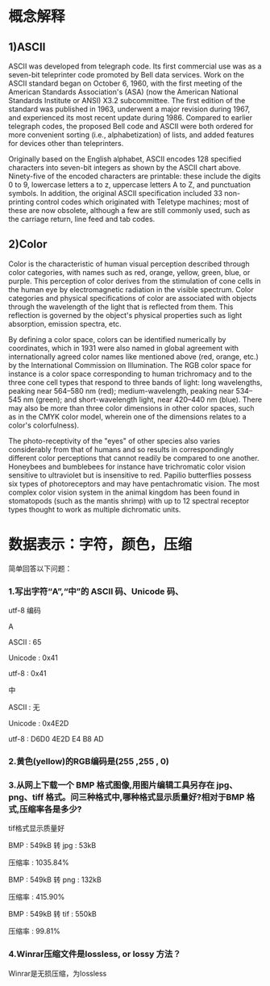 概念解释
======

## 1)ASCII

ASCII was developed from telegraph code. Its first commercial use was as a seven-bit teleprinter code promoted by Bell data services. Work on the ASCII standard began on October 6, 1960, with the first meeting of the American Standards Association's (ASA) (now the American National Standards Institute or ANSI) X3.2 subcommittee. The first edition of the standard was published in 1963, underwent a major revision during 1967, and experienced its most recent update during 1986. Compared to earlier telegraph codes, the proposed Bell code and ASCII were both ordered for more convenient sorting (i.e., alphabetization) of lists, and added features for devices other than teleprinters.

Originally based on the English alphabet, ASCII encodes 128 specified characters into seven-bit integers as shown by the ASCII chart above. Ninety-five of the encoded characters are printable: these include the digits 0 to 9, lowercase letters a to z, uppercase letters A to Z, and punctuation symbols. In addition, the original ASCII specification included 33 non-printing control codes which originated with Teletype machines; most of these are now obsolete, although a few are still commonly used, such as the carriage return, line feed and tab codes.

## 2)Color

Color is the characteristic of human visual perception described through color categories, with names such as red, orange, yellow, green, blue, or purple. This perception of color derives from the stimulation of cone cells in the human eye by electromagnetic radiation in the visible spectrum. Color categories and physical specifications of color are associated with objects through the wavelength of the light that is reflected from them. This reflection is governed by the object's physical properties such as light absorption, emission spectra, etc.

By defining a color space, colors can be identified numerically by coordinates, which in 1931 were also named in global agreement with internationally agreed color names like mentioned above (red, orange, etc.) by the International Commission on Illumination. The RGB color space for instance is a color space corresponding to human trichromacy and to the three cone cell types that respond to three bands of light: long wavelengths, peaking near 564–580 nm (red); medium-wavelength, peaking near 534–545 nm (green); and short-wavelength light, near 420–440 nm (blue). There may also be more than three color dimensions in other color spaces, such as in the CMYK color model, wherein one of the dimensions relates to a color's colorfulness).

The photo-receptivity of the "eyes" of other species also varies considerably from that of humans and so results in correspondingly different color perceptions that cannot readily be compared to one another. Honeybees and bumblebees for instance have trichromatic color vision sensitive to ultraviolet but is insensitive to red. Papilio butterflies possess six types of photoreceptors and may have pentachromatic vision. The most complex color vision system in the animal kingdom has been found in stomatopods (such as the mantis shrimp) with up to 12 spectral receptor types thought to work as multiple dichromatic units.




数据表示：字符，颜色，压缩
======

简单回答以下问题：

### 1.写出字符“A”,“中”的 ASCII 码、Unicode 码、
utf-8 编码


A

ASCII : 65

Unicode : 0x41

utf-8 : 0x41

中

ASCII : 无

Unicode : 0x4E2D

utf-8 : D6D0  4E2D  E4 B8 AD


### 2.黄色(yellow)的RGB编码是(255 ,255 , 0)



### 3.从网上下载一个 BMP 格式图像,用图片编辑工具另存在 jpg、 png、tiff 格式。问三种格式中,哪种格式显示质量好?相对于BMP 格式,压缩率各是多少?


tif格式显示质量好

BMP : 549kB 转 jpg : 53kB   

压缩率 : 1035.84%

BMP : 549kB 转 png : 132kB

压缩率 : 415.90%

BMP : 549kB 转 tif : 550kB

压缩率 : 99.81%


### 4.Winrar压缩文件是lossless, or lossy 方法？


Winrar是无损压缩，为lossless



